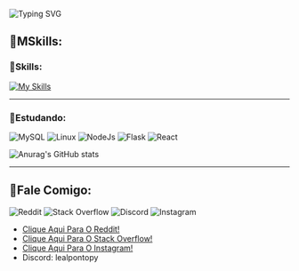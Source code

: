 ![Typing SVG](https://readme-typing-svg.demolab.com?font=Mulish&size=30&pause=1000&color=19F73B&&width=600&lines=👋Olá+Mundo!;me+chamo+Davi+Leal.;👋Seja+bem+vindo(a).;Me+Segue+aí+☕.)

## 📌MSkills:
### 📌Skills:
[![My Skills](https://skillicons.dev/icons?i=html,css,js,py,flask,tailwind,bootstrap,git)](https://skillicons.dev)
<hr>

### 📌Estudando:


![MySQL](https://img.shields.io/badge/mysql-4479A1.svg?style=for-the-badge&logo=mysql&logoColor=white) ![Linux](https://img.shields.io/badge/Linux-FCC624?style=for-the-badge&logo=linux&logoColor=black) ![NodeJs](https://img.shields.io/badge/nodejs-%23092E20.svg?style=for-the-badge&logo=nodejs&logoColor=white) ![Flask](https://img.shields.io/badge/flask-%23000.svg?style=for-the-badge&logo=flask&logoColor=white) 	![React](https://img.shields.io/badge/react-%232C2D72.svg?style=for-the-badge&logo=react&logoColor=white)



![Anurag's GitHub stats](https://github-readme-stats.vercel.app/api?username=DaviLealDev&show_icons=true&theme=radical)

<hr>

## 📌Fale Comigo:
![Reddit](https://img.shields.io/badge/Reddit-%23FF4500.svg?style=for-the-badge&logo=Reddit&logoColor=white) ![Stack Overflow](https://img.shields.io/badge/-Stackoverflow-FE7A16?style=for-the-badge&logo=stack-overflow&logoColor=white)  ![Discord](https://img.shields.io/badge/Discord-%235865F2.svg?style=for-the-badge&logo=discord&logoColor=white) ![Instagram](https://img.shields.io/badge/Instagram-%23E4405F.svg?style=for-the-badge&logo=Instagram&logoColor=white)  

- [Clique Aqui Para O Reddit!](https://www.reddit.com/user/Neat_Resident5434/)
- [Clique Aqui Para O Stack Overflow!](https://stackoverflow.com/users/30027396/leal-py)
- [Clique Aqui Para O Instagram!](https://www.instagram.com/leal.py/)
- Discord: lealpontopy
